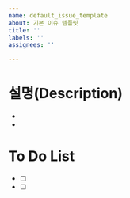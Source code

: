 ```yaml
---
name: default_issue_template
about: 기본 이슈 템플릿
title: ''
labels: ''
assignees: ''

---
```


# 설명(Description)
- 
- 

# To Do List
- [ ] 
- [ ]
